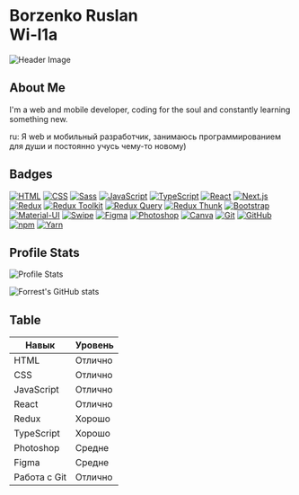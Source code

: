 # Borzenko Ruslan<br/>Wi-l1a 

![Header Image](https://media2.giphy.com/media/v1.Y2lkPTc5MGI3NjExdmo5dmp1NTQ2ZmZjbmphMzI5ZGp2OWY3ZGQ3YmdlODl0aHZtNjVzaSZlcD12MV9pbnRlcm5hbF9naWZfYnlfaWQmY3Q9Zw/4CRg29WJn1mqMlPhYv/giphy.gif)

## About Me

I'm a web and mobile developer, coding for the soul and constantly learning something new.

ru: Я web и мобильный разработчик, занимаюсь программированием для души и постоянно учусь чему-то новому)

## Badges


[![HTML](https://img.shields.io/badge/HTML-orange?style=for-the-badge&logo=html5&logoColor=white)](https://developer.mozilla.org/ru/docs/Web/HTML)
[![CSS](https://img.shields.io/badge/CSS-blue?style=for-the-badge&logo=css3&logoColor=white)](https://developer.mozilla.org/ru/docs/Web/CSS)
[![Sass](https://img.shields.io/badge/Sass-pink?style=for-the-badge&logo=sass&logoColor=white)](https://sass-lang.com/)
[![JavaScript](https://img.shields.io/badge/JavaScript-yellow?style=for-the-badge&logo=javascript&logoColor=white)](https://developer.mozilla.org/ru/docs/Web/JavaScript)
[![TypeScript](https://img.shields.io/badge/TypeScript-blue?style=for-the-badge&logo=typescript&logoColor=white)](https://www.typescriptlang.org/)
[![React](https://img.shields.io/badge/React-blue?style=for-the-badge&logo=react&logoColor=white)](https://reactjs.org/)
[![Next.js](https://img.shields.io/badge/Next.js-black?style=for-the-badge&logo=next.js&logoColor=white)](https://nextjs.org/)
[![Redux](https://img.shields.io/badge/Redux-red?style=for-the-badge&logo=redux&logoColor=white)](https://redux.js.org/)
[![Redux Toolkit](https://img.shields.io/badge/Redux_Toolkit-orange?style=for-the-badge&logo=redux&logoColor=white)](https://redux-toolkit.js.org/)
[![Redux Query](https://img.shields.io/badge/Redux_Query-yellow?style=for-the-badge&logo=redux&logoColor=white)](https://redux-toolkit.js.org/tutorials/query)
[![Redux Thunk](https://img.shields.io/badge/Redux_Thunk-green?style=for-the-badge&logo=redux&logoColor=white)](https://redux.js.org/tutorials/essentials/part-2-app-structure)
[![Bootstrap](https://img.shields.io/badge/Bootstrap-purple?style=for-the-badge&logo=bootstrap&logoColor=white)](https://getbootstrap.com/)
[![Material-UI](https://img.shields.io/badge/Material_UI-pink?style=for-the-badge&logo=material-ui&logoColor=white)](https://mui.com/)
[![Swipe](https://img.shields.io/badge/Swipe-blue?style=for-the-badge&logo=swipe&logoColor=white)](https://swipemobileapp.com/)
[![Figma](https://img.shields.io/badge/Figma-purple?style=for-the-badge&logo=figma&logoColor=white)](https://www.figma.com/)
[![Photoshop](https://img.shields.io/badge/Photoshop-blue?style=for-the-badge&logo=adobe-photoshop&logoColor=white)](https://www.adobe.com/products/photoshop.html)
[![Canva](https://img.shields.io/badge/Canva-green?style=for-the-badge&logo=canva&logoColor=white)](https://www.canva.com/)
[![Git](https://img.shields.io/badge/Git-black?style=for-the-badge&logo=git&logoColor=white)](https://git-scm.com/)
[![GitHub](https://img.shields.io/badge/GitHub-black?style=for-the-badge&logo=github&logoColor=white)](https://github.com/)
[![npm](https://img.shields.io/badge/npm-red?style=for-the-badge&logo=npm&logoColor=white)](https://www.npmjs.com/)
[![Yarn](https://img.shields.io/badge/Yarn-blue?style=for-the-badge&logo=yarn&logoColor=white)](https://yarnpkg.com/)


## Profile Stats

![Profile Stats](https://komarev.com/ghpvc/?username=Wi-l1a&style=flat-square&color=blue)

![Forrest's GitHub stats](https://github-readme-stats.vercel.app/api?username=Wi-l1a&show_icons=true&theme=gruvbox)



## Table

| Навык             | Уровень     |
|-------------------|-------------|
| HTML              | Отлично     |
| CSS               | Отлично     |
| JavaScript        | Отлично     |
| React             | Отлично     |
| Redux             | Хорошо      |
| TypeScript        | Хорошо      |
| Photoshop         | Средне      |
| Figma             | Средне      |
| Работа с Git      | Отлично     |

